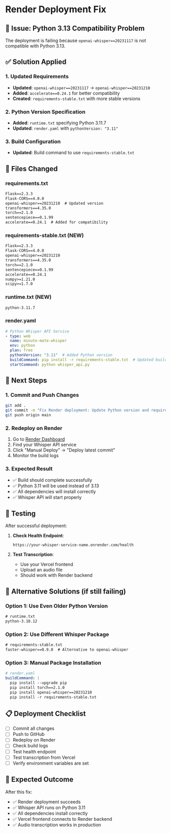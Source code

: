 # Render Deployment Fix

## 🚨 Issue: Python 3.13 Compatibility Problem

The deployment is failing because `openai-whisper==20231117` is not compatible with Python 3.13.

## ✅ Solution Applied

### 1. Updated Requirements
- **Updated**: `openai-whisper==20231117` → `openai-whisper==20231210`
- **Added**: `accelerate==0.24.1` for better compatibility
- **Created**: `requirements-stable.txt` with more stable versions

### 2. Python Version Specification
- **Added**: `runtime.txt` specifying Python 3.11.7
- **Updated**: `render.yaml` with `pythonVersion: "3.11"`

### 3. Build Configuration
- **Updated**: Build command to use `requirements-stable.txt`

## 🔧 Files Changed

### requirements.txt
```txt
Flask==2.3.3
Flask-CORS==4.0.0
openai-whisper==20231210  # Updated version
transformers==4.35.0
torch==2.1.0
sentencepiece==0.1.99
accelerate==0.24.1  # Added for compatibility
```

### requirements-stable.txt (NEW)
```txt
Flask==2.3.3
Flask-CORS==4.0.0
openai-whisper==20231210
transformers==4.35.0
torch==2.1.0
sentencepiece==0.1.99
accelerate==0.24.1
numpy>=1.21.0
scipy>=1.7.0
```

### runtime.txt (NEW)
```txt
python-3.11.7
```

### render.yaml
```yaml
# Python Whisper API Service
- type: web
  name: minute-mate-whisper
  env: python
  plan: free
  pythonVersion: "3.11"  # Added Python version
  buildCommand: pip install -r requirements-stable.txt  # Updated build command
  startCommand: python whisper_api.py
```

## 🚀 Next Steps

### 1. Commit and Push Changes
```bash
git add .
git commit -m "Fix Render deployment: Update Python version and requirements for compatibility"
git push origin main
```

### 2. Redeploy on Render
1. Go to [Render Dashboard](https://dashboard.render.com/)
2. Find your Whisper API service
3. Click "Manual Deploy" → "Deploy latest commit"
4. Monitor the build logs

### 3. Expected Result
- ✅ Build should complete successfully
- ✅ Python 3.11 will be used instead of 3.13
- ✅ All dependencies will install correctly
- ✅ Whisper API will start properly

## 🧪 Testing

After successful deployment:

1. **Check Health Endpoint**:
   ```
   https://your-whisper-service-name.onrender.com/health
   ```

2. **Test Transcription**:
   - Use your Vercel frontend
   - Upload an audio file
   - Should work with Render backend

## 🐛 Alternative Solutions (if still failing)

### Option 1: Use Even Older Python Version
```txt
# runtime.txt
python-3.10.12
```

### Option 2: Use Different Whisper Package
```txt
# requirements-stable.txt
faster-whisper==0.9.0  # Alternative to openai-whisper
```

### Option 3: Manual Package Installation
```yaml
# render.yaml
buildCommand: |
  pip install --upgrade pip
  pip install torch==2.1.0
  pip install openai-whisper==20231210
  pip install -r requirements-stable.txt
```

## 📋 Deployment Checklist

- [ ] Commit all changes
- [ ] Push to GitHub
- [ ] Redeploy on Render
- [ ] Check build logs
- [ ] Test health endpoint
- [ ] Test transcription from Vercel
- [ ] Verify environment variables are set

## 🎯 Expected Outcome

After this fix:
- ✅ Render deployment succeeds
- ✅ Whisper API runs on Python 3.11
- ✅ All dependencies install correctly
- ✅ Vercel frontend connects to Render backend
- ✅ Audio transcription works in production 